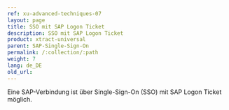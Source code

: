 ```yaml
---
ref: xu-advanced-techniques-07
layout: page
title: SSO mit SAP Logon Ticket
description: SSO mit SAP Logon Ticket
product: xtract-universal
parent: SAP-Single-Sign-On
permalink: /:collection/:path
weight: 7
lang: de_DE
old_url: 
---
```


Eine SAP-Verbindung ist über Single-Sign-On (SSO) mit SAP Logon Ticket möglich.